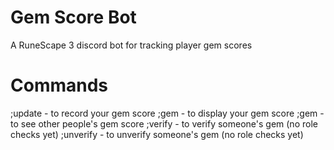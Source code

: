 # Gem Score Bot

A RuneScape 3 discord bot for tracking player gem scores

# Commands

;update <link> - to record your gem score
;gem - to display your gem score
;gem <user> - to see other people's gem score
;verify - to verify someone's gem (no role checks yet)
;unverify - to unverify someone's gem (no role checks yet)
